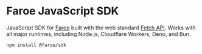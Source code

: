 # Faroe JavaScript SDK

JavaScript SDK for [Faroe](https://faroe.dev) built with the web standard [Fetch API](https://developer.mozilla.org/en-US/docs/Web/API/Fetch_API/Using_Fetch). Works with all major runtimes, including Node.js, Cloudflare Workers, Deno, and Bun.

```
npm install @faroe/sdk
```
